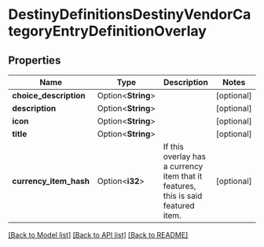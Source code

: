 # DestinyDefinitionsDestinyVendorCategoryEntryDefinitionOverlay

## Properties

Name | Type | Description | Notes
------------ | ------------- | ------------- | -------------
**choice_description** | Option<**String**> |  | [optional]
**description** | Option<**String**> |  | [optional]
**icon** | Option<**String**> |  | [optional]
**title** | Option<**String**> |  | [optional]
**currency_item_hash** | Option<**i32**> | If this overlay has a currency item that it features, this is said featured item. | [optional]

[[Back to Model list]](../README.md#documentation-for-models) [[Back to API list]](../README.md#documentation-for-api-endpoints) [[Back to README]](../README.md)


